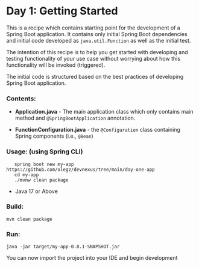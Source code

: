 # Day 1: Getting Started

This is a recipe which contains starting point for the development of a Spring Boot application.
It contains only initial Spring Boot dependencies and initial code developed as `java.util.Function` as well as the initial test.

The intention of this recipe is to help you get started with developing and testing functionality of your use case without 
worrying about how this functionality will be invoked (triggered).

The initial code is structured based on the best practices of developing Spring Boot application.

### Contents:
- **Application.java** - The main application class which only contains main method and `@SpringBootApplication` annotation.

- **FunctionConfiguration.java** - the `@Configuration` class containing Spring components (i.e., `@Bean`)  

### Usage: (using Spring CLI)

```
   spring boot new my-app https://github.com/olegz/devnexus/tree/main/day-one-app
   cd my-app
   ./mvnw clean package
```



* Java 17 or Above

### Build:
```
mvn clean package
```

### Run:
```
java -jar target/my-app-0.0.1-SNAPSHOT.jar
```

You can now import the project into your IDE and begin development
